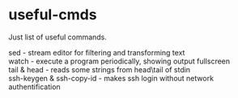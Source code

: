 # useful-cmds
Just list of useful commands.

sed - stream editor for filtering and transforming text <br>
watch - execute a program periodically, showing output fullscreen <br>
tail & head - reads some strings from head\tail of stdin <br>
ssh-keygen & ssh-copy-id - makes ssh login without network authentification <br>
